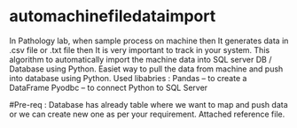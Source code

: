 # automachinefiledataimport
In Pathology lab, when sample process on machine then It generates data in .csv file or .txt file then It is very important to track in your system. 
This algorithm to automatically import the machine data into SQL server DB / Database using Python. Easiet way to pull the data from machine and push into database using Python.
Used libabries : 
Pandas – to create a DataFrame
Pyodbc – to connect Python to SQL Server

#Pre-req :
Database has already table where we want to map and push data or we can create new one as per your requirement.
Attached reference file.

